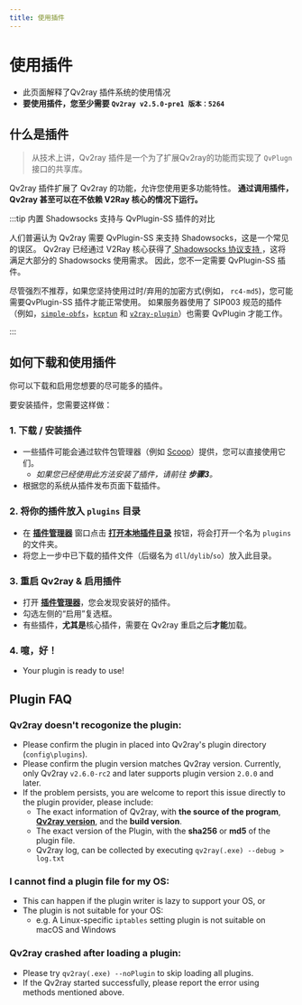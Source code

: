 ```yaml
---
title: 使用插件
---
```


# 使用插件

- 此页面解释了Qv2ray 插件系统的使用情况
- **要使用插件，您至少需要 `Qv2ray v2.5.0-pre1 版本：5264`**

## 什么是插件

> 从技术上讲，Qv2ray 插件是一个为了扩展Qv2ray的功能而实现了 `QvPlugn` 接口的共享库。

Qv2ray 插件扩展了 Qv2ray 的功能，允许您使用更多功能特性。 **通过调用插件，Qv2ray 甚至可以在不依赖 V2Ray 核心的情况下运行。**



:::tip 内置 Shadowsocks 支持与 QvPlugin-SS 插件的对比

人们普遍认为 Qv2ray 需要 QvPlugin-SS 来支持 Shadowsocks，这是一个常见的误区。 Qv2ray 已经通过 V2Ray 核心获得了[ Shadowsocks 协议支持 ](https://www.v2fly.org/config/protocols/shadowsocks.html#outboundconfigurationobject)，这将满足大部分的 Shadowsocks 使用需求。 因此，您不一定需要 QvPlugin-SS 插件。

尽管强烈不推荐，如果您坚持使用过时/弃用的加密方式(例如， `rc4-md5`)，您可能需要QvPlugin-SS 插件才能正常使用。 如果服务器使用了 SIP003 规范的插件（例如，[`simple-obfs`](https://github.com/shadowsocks/simple-obfs)，[`kcptun`](https://github.com/xtaci/kcptun) 和 [`v2ray-plugin`](https://github.com/shadowsocks/v2ray-plugin)）也需要 QvPlugin 才能工作。

:::

## 如何下载和使用插件

你可以下载和启用您想要的尽可能多的插件。

要安装插件，您需要这样做：

### 1. 下载 / 安装插件

- 一些插件可能会通过软件包管理器（例如 [Scoop](../getting-started/step1.md#scoop-for-windows-users)）提供，您可以直接使用它们。
  - _如果您已经使用此方法安装了插件，请前往 **步骤3**。_
- 根据您的系统从插件发布页面下载插件。

### 2. 将你的插件放入 `plugins` 目录

- 在 **[插件管理器](qv2ray://open/plugin/plugindir)** 窗口点击 **[打开本地插件目录](qv2ray://open/plugin/metadata)** 按钮，将会打开一个名为 `plugins` 的文件夹。
- 将您上一步中已下载的插件文件（后缀名为 `dll`/`dylib`/`so`）放入此目录。

### 3. 重启 Qv2ray & 启用插件

- 打开 **[插件管理器](qv2ray://open/plugin/plugindir)**，您会发现安装好的插件。
- 勾选左侧的“启用”复选框。
- 有些插件，**尤其是**核心插件，需要在 Qv2ray 重启之后**才能**加载。

### 4. 噫，好！

- Your plugin is ready to use!

## Plugin FAQ

### Qv2ray doesn't recogonize the plugin:

- Please confirm the plugin in placed into Qv2ray's plugin directory (`config\plugins`).
- Please confirm the plugin version matches Qv2ray version. Currently, only Qv2ray `v2.6.0-rc2` and later supports plugin version `2.0.0` and later.
- If the problem persists, you are welcome to report this issue directly to the plugin provider, please include:
  - The exact information of Qv2ray, with **the source of the program**, **[Qv2ray version](qv2ray://open/preference/about)**, and the **build version**.
  - The exact version of the Plugin, with the **sha256** or **md5** of the plugin file.
  - Qv2ray log, can be collected by executing `qv2ray(.exe) --debug > log.txt`

### I cannot find a plugin file for my OS:

- This can happen if the plugin writer is lazy to support your OS, or
- The plugin is not suitable for your OS:
  - e.g. A Linux-specific `iptables` setting plugin is not suitable on macOS and Windows

### Qv2ray crashed after loading a plugin:

- Please try `qv2ray(.exe) --noPlugin` to skip loading all plugins.
- If the Qv2ray started successfully, please report the error using methods mentioned above.
